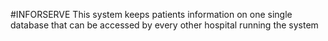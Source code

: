 #INFORSERVE
This system keeps patients information on one single database that can be accessed by every other hospital running the system